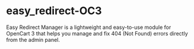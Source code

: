 # easy_redirect-OC3
Easy Redirect Manager is a lightweight and easy-to-use module for OpenCart 3 that helps you manage and fix 404 (Not Found) errors directly from the admin panel.
